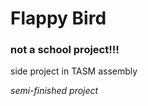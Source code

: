 # Flappy Bird

### **not a school project!!!**

side project in TASM assembly



 *semi-finished project* 
